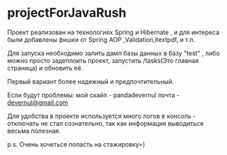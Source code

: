 # projectForJavaRush

Проект реализован на технологиях Spring и Hibernate , и для интереса были добавлены фишки от Spring AOP ,Validation,itextpdf, и т.п.

Для запуска необходимо залить дамп базы данных в базу "test" , либо можно просто задеплоить проект, запустить /tasks(Это главная страница) и обновить её.

Первый вариант более надежный и предпочтительный.

Если будут проблемы: мой скайп - pandadevernul почта - devernul@gmail.com

Для удобства в проекте используется много логов в консоль - отключать не стал сознательно, так как информация выводиться весьма полезная.

p.s. Очень хочеться попасть на стажировку=)

